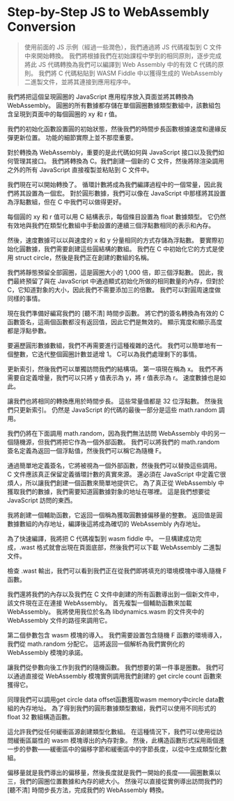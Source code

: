 # Step-by-Step JS to WebAssembly Conversion
>使用前面的 JS 示例（經過一些潤色），我們通過將 JS 代碼複製到 C 文件中來開始轉換。 我們將根據我們在初始課程中學到的相同原則，逐步完成將此 JS 代碼轉換為我們可以編譯到 Web Assembly 中的有效 C 代碼的原則。 我們將 C 代碼粘貼到 WASM Fiddle 中以獲得生成的 WebAssembly 二進製文件，並將其連接到應用程序中。

我們將把這個呈現圓圈的 JavaScript 應用程序放入頁面並將其轉換為 WebAssembly。 圓圈的所有數據都存儲在單個圓圈數據類型數組中，該數組包含呈現到頁面中的每個圓圈的 xy 和 r 值。

我們的初始化函數設置圓的初始狀態，然後我們的時間步長函數根據速度和邊緣反彈更新位置。 功能的細節實際上並不那麼重要。

對於轉換為 WebAssembly，重要的是此代碼如何與 JavaScript 接口以及我們如何管理其接口。 我們將轉換為 C。我們創建一個新的 C 文件，然後將除渲染調用之外的所有 JavaScript 直接複製並粘貼到 C 文件中。

我們現在可以開始轉換了。 循環計數將成為我們編譯過程中的一個常量，因此我們將其設置為一個宏。 對於圓形數據，我們可以像在 JavaScript 中那樣將其設置為浮點數組，但在 C 中我們可以做得更好。

每個圓的 xy 和 r 值可以用 C 結構表示，每個條目設置為 float 數據類型。 它仍然有效地與我們在類型化數組中手動設置的連續三個浮點數相同的表示和內存。

然後，速度數據可以以與速度的 x 和 y 分量相同的方式存儲為浮點數。 要實際初始化圓數據，我們需要創建這些圓結構的數組。 我們在 C 中初始化它的方式是使用 struct circle，然後是我們正在創建的數組的名稱。

我們將靜態預留全部圓圈，這是圓圈大小的 1,000 倍，即三個浮點數。 因此，我們最終預留了與在 JavaScript 中通過顯式初始化所做的相同數量的內存，但對於 C，它知道對象的大小，因此我們不需要添加三的倍數。 我們可以對圓周速度做同樣的事情。

現在我們準備好編寫我們的 [聽不清] 時間步函數。 將它們的簽名轉換為有效的 C 函數簽名，這兩個函數都沒有返回值，因此它們是無效的。 顯示寬度和顯示高度都是浮點參數。

要遍歷圓形數據數組，我們不再需要進行這種複雜的迭代。 我們可以簡單地有一個整數，它迭代整個圓圈計數並遞增 1。 C可以為我們處理剩下的事情。

更新索引，然後我們可以單獨訪問我們的結構項。 第一項現在稱為 x。 我們不再需要自定義增量，我們可以只將 y 值表示為 y，將 r 值表示為 r。 速度數據也是如此。

讓我們也將相同的轉換應用於時間步長。 這些常量值都是 32 位浮點數。 然後我們只更新索引。 仍然是 JavaScript 的代碼的最後一部分是這些 math.random 調用。

我們仍將在下面調用 math.random，因為我們無法訪問 WebAssembly 中的另一個隨機源，但我們將把它作為一個外部函數。 我們可以將我們的 math.random 簽名定義為返回一個浮點值，然後我們可以稱它為隨機 F。

通過簡單地定義簽名，它將被視為一個外部函數，然後我們可以替換這些調用。 C 文件應該真正保留定義循環計數的真實來源。
還必須在 JavaScript 中定義它很煩人，所以讓我們創建一個函數來簡單地提供它。 為了真正從 WebAssembly 中獲取我們的數據，我們需要知道圓數據對象的地址在哪裡。 這是我們想要從 JavaScript 訪問的東西。

我將創建一個輔助函數，它返回一個稱為獲取圓數據偏移量的整數。 返回值是圓數據數組的內存地址，編譯後這將成為確切的 WebAssembly 內存地址。

為了快速編譯，我將把 C 代碼複製到 wasm fiddle 中。 一旦構建成功完成，.wast 格式就會出現在頁面底部，然後我們可以下載 WebAssembly 二進製文件。

檢查 .wast 輸出，我們可以看到我們正在從我們即將填充的環境模塊中導入隨機 F 函數。

我們還將我們的內存以及我們在 C 文件中創建的所有函數導出到一個新文件中，該文件現在正在連接 WebAssembly。 首先複製一個輔助函數來加載 WebAssembly。 我將使用我位於名為 libdynamics.wasm 的文件夾中的 WebAssembly 文件的路徑來調用它。

第二個參數包含 wasm 模塊的導入。 我們需要設置包含隨機 F 函數的環境導入，我們從 math.random 分配它。 這將返回一個解析為我們實例化的 WebAssembly 模塊的承諾。

讓我們從參數向後工作到我們的隨機函數。 我們想要的第一件事是圈數。 我們可以通過直接從 WebAssembly 模塊實例調用我們創建的 get circle count 函數來獲得它。

同理我們可以調用get circle data offset函數獲取wasm memory中circle data數組的內存地址。 為了得到我們的圓形數據類型數組，我們可以使用不同形式的 float 32 數組構造函數。

這允許我們從任何緩衝區源創建類型化數組。 在這種情況下，我們可以使用從訪問緩衝區屬性的 wasm 模塊導出的內存對象。 然後，此構造函數形式採用兩個進一步的參數——緩衝區中的偏移字節和緩衝區中的字節長度，以從中生成類型化數組。

偏移量就是我們導出的偏移量，然後長度就是我們一開始的長度——圓圈數乘以三，我們的圓圈位置數據和內存的總大小。 然後可以直接從實例導出訪問我們的 [聽不清] 時間步長方法，完成我們的 WebAssembly 轉換。